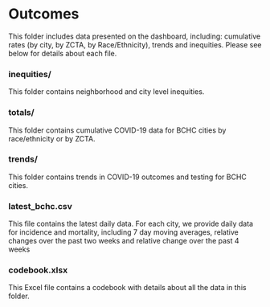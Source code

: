 # Outcomes

This folder includes data presented on the dashboard, including: cumulative rates (by city, by ZCTA, by Race/Ethnicity), trends and inequities. Please see below for details about each file.

### inequities/

This folder contains neighborhood and city level inequities.


### totals/

This folder contains cumulative COVID-19 data for BCHC cities by race/ethnicity or by ZCTA.


### trends/

This folder contains trends in COVID-19 outcomes and testing for BCHC cities.


### latest_bchc.csv

This file contains the latest daily data. For each city, we provide daily data for incidence and mortality, including 7 day moving averages, relative changes over the past two weeks and relative change over the past 4 weeks


### codebook.xlsx

This Excel file contains a codebook with details about all the data in this folder.
